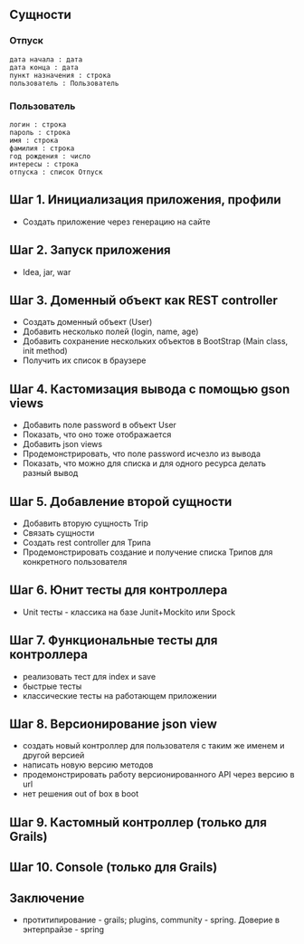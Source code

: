 ## Сущности

### Отпуск
	дата начала : дата
	дата конца : дата
	пункт назначения : строка
	пользователь : Пользователь
	
### Пользователь
	логин : строка
	пароль : строка
	имя : строка
	фамилия : строка
	год рождения : число
	интересы : строка
	отпуска : список Отпуск

## Шаг 1. Инициализация приложения, профили

* Создать приложение через генерацию на сайте

## Шаг 2. Запуск приложения

* Idea, jar, war

## Шаг 3. Доменный объект как REST controller

* Создать доменный объект (User)
* Добавить несколько полей (login, name, age)
* Добавить сохранение нескольких объектов в BootStrap (Main class, init method)
* Получить их список в браузере

## Шаг 4. Кастомизация вывода с помощью gson views

* Добавить поле password в объект User
* Показать, что оно тоже отображается 
* Добавить json views
* Продемонстрировать, что поле password исчезло из вывода
* Показать, что можно для списка и для одного ресурса делать разный вывод

## Шаг 5. Добавление второй сущности

* Добавить вторую сущность Trip
* Связать сущности
* Создать rest controller для Трипа
* Продемонстрировать создание и получение списка Трипов для конкретного пользователя

## Шаг 6. Юнит тесты для контроллера
* Unit тесты - классика на базе Junit+Mockito или Spock 

## Шаг 7. Функциональные тесты для контроллера 
* реализовать тест для index и save
* быстрые тесты
* классические тесты на работающем приложении

## Шаг 8. Версионирование json view
* создать новый контроллер для пользователя с таким же именем и другой версией
* написать новую версию методов
* продемонстрировать работу версионированного API через версию в url
* нет решения out of box в boot

## Шаг 9.  Кастомный контроллер (только для Grails)

## Шаг 10. Console (только для Grails)
	
## Заключение
* протитипирование - grails; plugins, community - spring. Доверие в энтерпрайзе - spring